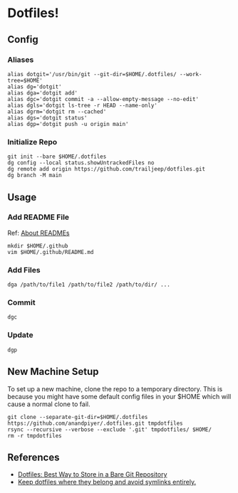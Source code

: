 # Dotfiles!

## Config

### Aliases
```
alias dotgit='/usr/bin/git --git-dir=$HOME/.dotfiles/ --work-tree=$HOME'                                              
alias dg='dotgit'
alias dga='dotgit add'
alias dgc='dotgit commit -a --allow-empty-message --no-edit'
alias dgls='dotgit ls-tree -r HEAD --name-only'
alias dgrm='dotgit rm --cached'
alias dgs='dotgit status'
alias dgp='dotgit push -u origin main'
```

### Initialize Repo
```
git init --bare $HOME/.dotfiles
dg config --local status.showUntrackedFiles no
dg remote add origin https://github.com/trailjeep/dotfiles.git
dg branch -M main
```

## Usage

### Add README File
Ref: [About READMEs](https://docs.github.com/en/repositories/managing-your-repositorys-settings-and-features/customizing-your-repository/about-readmes#about-readmes)
```
mkdir $HOME/.github
vim $HOME/.github/README.md
```

### Add Files
```
dga /path/to/file1 /path/to/file2 /path/to/dir/ ...
```
### Commit
```
dgc
```

### Update
```
dgp
```

## New Machine Setup
To set up a new machine, clone the repo to a temporary directory. This is because you might have some default config files in your $HOME which will cause a normal clone to fail.
```
git clone --separate-git-dir=$HOME/.dotfiles https://github.com/anandpiyer/.dotfiles.git tmpdotfiles
rsync --recursive --verbose --exclude '.git' tmpdotfiles/ $HOME/
rm -r tmpdotfiles
```

## References
- [Dotfiles: Best Way to Store in a Bare Git Repository](https://www.atlassian.com/git/tutorials/dotfiles)
- [Keep dotfiles where they belong and avoid symlinks entirely.](https://github.com/anandpiyer/.dotfiles/tree/master/.dotfiles#keep-dotfiles-where-they-belong-and-avoid-symlinks-entirely)
